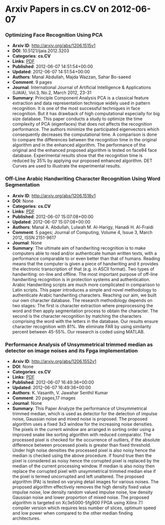 # Arxiv Papers in cs.CV on 2012-06-07
### Optimizing Face Recognition Using PCA
- **Arxiv ID**: http://arxiv.org/abs/1206.1515v1
- **DOI**: 10.5121/ijaia.2012.3203
- **Categories**: **cs.CV**
- **Links**: [PDF](http://arxiv.org/pdf/1206.1515v1)
- **Published**: 2012-06-07 14:51:54+00:00
- **Updated**: 2012-06-07 14:51:54+00:00
- **Authors**: Manal Abdullah, Majda Wazzan, Sahar Bo-saeed
- **Comment**: 9 pages
- **Journal**: International Journal of Artificial Intelligence & Applications
  (IJAIA), Vol.3, No.2, March 2012, 23-31
- **Summary**: Principle Component Analysis PCA is a classical feature extraction and data representation technique widely used in pattern recognition. It is one of the most successful techniques in face recognition. But it has drawback of high computational especially for big size database. This paper conducts a study to optimize the time complexity of PCA (eigenfaces) that does not affects the recognition performance. The authors minimize the participated eigenvectors which consequently decreases the computational time. A comparison is done to compare the differences between the recognition time in the original algorithm and in the enhanced algorithm. The performance of the original and the enhanced proposed algorithm is tested on face94 face database. Experimental results show that the recognition time is reduced by 35% by applying our proposed enhanced algorithm. DET Curves are used to illustrate the experimental results.



### Off-Line Arabic Handwriting Character Recognition Using Word Segmentation
- **Arxiv ID**: http://arxiv.org/abs/1206.1518v1
- **DOI**: None
- **Categories**: **cs.CV**
- **Links**: [PDF](http://arxiv.org/pdf/1206.1518v1)
- **Published**: 2012-06-07 15:07:08+00:00
- **Updated**: 2012-06-07 15:07:08+00:00
- **Authors**: Manal A. Abdullah, Lulwah M. Al-Harigy, Hanadi H. Al-Fraidi
- **Comment**: 5 pages; Journal of Computing, Volume 4, Issue 3, March 2012, ISSN
  2151-9617
- **Journal**: None
- **Summary**: The ultimate aim of handwriting recognition is to make computers able to read and/or authenticate human written texts, with a performance comparable to or even better than that of humans. Reading means that the computer is given a piece of handwriting and it provides the electronic transcription of that (e.g. in ASCII format). Two types of handwriting: on-line and offline. The most important purpose of off-line handwriting recognition is in protection systems and authentication. Arabic Handwriting scripts are much more complicated in comparison to Latin scripts. This paper introduces a simple and novel methodology to authenticate Arabic handwriting characters. Reaching our aim, we built our own character database. The research methodology depends on two stages: The first is character extraction where preprocessing the word and then apply segmentation process to obtain the character. The second is the character recognition by matching the characters comprising the word with the letters in the database. Our results ensure character recognition with 81%. We eliminate FAR by using similarity percent between 45-55%. Our research is coded using MATLAB.



### Performance Analysis of Unsymmetrical trimmed median as detector on image noises and its Fpga implementation
- **Arxiv ID**: http://arxiv.org/abs/1206.1552v1
- **DOI**: None
- **Categories**: **cs.CV**
- **Links**: [PDF](http://arxiv.org/pdf/1206.1552v1)
- **Published**: 2012-06-07 16:49:36+00:00
- **Updated**: 2012-06-07 16:49:36+00:00
- **Authors**: K. Vasanth, V. Jawahar Senthil Kumar
- **Comment**: 20 pages,17 images
- **Journal**: None
- **Summary**: This Paper Analyze the performance of Unsymmetrical trimmed median, which is used as detector for the detection of impulse noise, Gaussian noise and mixed noise is proposed. The proposed algorithm uses a fixed 3x3 window for the increasing noise densities. The pixels in the current window are arranged in sorting order using a improved snake like sorting algorithm with reduced comparator. The processed pixel is checked for the occurrence of outliers, if the absolute difference between processed pixels is greater than fixed threshold. Under high noise densities the processed pixel is also noisy hence the median is checked using the above procedure. if found true then the pixel is considered as noisy hence the corrupted pixel is replaced by the median of the current processing window. If median is also noisy then replace the corrupted pixel with unsymmetrical trimmed median else if the pixel is termed uncorrupted and left unaltered. The proposed algorithm (PA) is tested on varying detail images for various noises. The proposed algorithm effectively removes the high density fixed value impulse noise, low density random valued impulse noise, low density Gaussian noise and lower proportion of mixed noise. The proposed algorithm is targeted on Xc3e5000-5fg900 FPGA using Xilinx 7.1 compiler version which requires less number of slices, optimum speed and low power when compared to the other median finding architectures.



